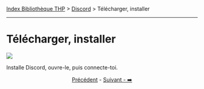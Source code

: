 [Index Bibliothèque THP](https://github.com/TheHackingProject/bibliotheque-THP/wiki) > [Discord](https://github.com/TheHackingProject/bibliotheque-THP/wiki/tuto_discord) > Télécharger, installer

___

# Télécharger, installer

![](https://i.imgur.com/6qg88Ja.png)

Installe Discord, ouvre-le, puis connecte-toi.


<div align="center">

[Précédent](https://github.com/TheHackingProject/bibliotheque-THP/wiki/telecharger_discord) - [Suivant - ➡️](https://github.com/TheHackingProject/bibliotheque-THP/wiki/sur_discord)

</div>